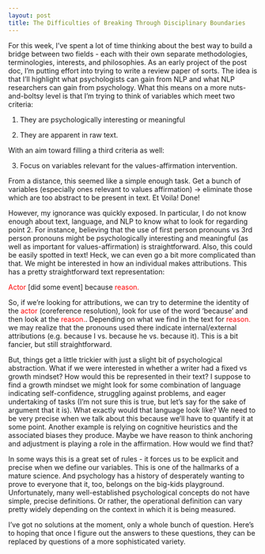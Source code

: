 ```yaml
---
layout: post
title: The Difficulties of Breaking Through Disciplinary Boundaries
---
```


For this week, I’ve spent a lot of time thinking about the best way to build a bridge between two fields - each with their own separate methodologies, terminologies, interests, and philosophies.  As an early project of the post doc, I’m putting effort into trying to write a review paper of sorts.  The idea is that I’ll highlight what psychologists can gain from NLP and what NLP researchers can gain from psychology.  What this means on a more nuts-and-boltsy level is that I’m trying to think of variables which meet two criteria:

1.  They are psychologically interesting or meaningful

2.  They are apparent in raw text.

With an aim toward filling a third criteria as well:

3.  Focus on variables relevant for the values-affirmation intervention.

From a distance, this seemed like a simple enough task.  Get a bunch of variables (especially ones relevant to values affirmation) -> eliminate those which are too abstract to be present in text.  Et Voila!  Done!

However, my ignorance was quickly exposed.  In particular, I do not know enough about text, language, and NLP to know what to look for regarding point 2.  For instance, believing that the use of first person pronouns vs 3rd person pronouns might be psychologically interesting and meaningful (as well as important for values-affirmation) is straightforward.  Also, this could be easily spotted in text!  Heck, we can even go a bit more complicated than that.  We might be interested in how an individual makes attributions.  This has a pretty straightforward text representation:  

<font color = 'red'>Actor</font> [did some event] because <font color = 'red'>reason.</font>

So, if we’re looking for attributions, we can try to determine the identity of the <font color = 'red'>actor</font> (coreference resolution), look for use of the word ‘because’ and then look at the <font color = 'red'>reason.</font>.  Depending on what we find in the text for <font color = 'red'>reason.</font> we may realize that the pronouns used there indicate internal/external attributions (e.g. because I vs. because he vs. because it).  This is a bit fancier, but still straightforward.

But, things get a little trickier with just a slight bit of psychological abstraction.  What if we were interested in whether a writer had a fixed vs growth mindset?  How would this be represented in their text?  I suppose to find a growth mindset we might look for some combination of language indicating self-confidence, struggling against problems, and eager undertaking of tasks (I’m not sure this is true, but let’s say for the sake of argument that it is).  What exactly would that language look like?  We need to be very precise when we talk about this because we’ll have to quantify it at some point.  Another example is relying on cognitive heuristics and the associated biases they produce.  Maybe we have reason to think anchoring and adjustment is playing a role in the affirmation.  How would we find that?

In some ways this is a great set of rules - it forces us to be explicit and precise when we define our variables.  This is one of the hallmarks of a mature science.  And psychology has a history of desperately wanting to prove to everyone that it, too, belongs on the big-kids playground.  Unfortunately, many well-established psychological concepts do not have simple, precise definitions.  Or rather, the operational definition can vary pretty widely depending on the context in which it is being measured.

I’ve got no solutions at the moment, only a whole bunch of question.  Here’s to hoping that once I figure out the answers to these questions, they can be replaced by questions of a more sophisticated variety.